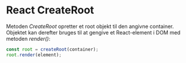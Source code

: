 # React CreateRoot

Metoden *CreateRoot* opretter et root objekt til den angivne container. Objektet kan derefter bruges til at gengive et React-element i DOM med metoden *render()*:

```js
const root = createRoot(container);
root.render(element);
```
